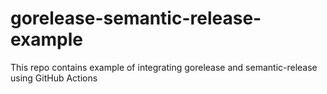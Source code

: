 # gorelease-semantic-release-example
This repo contains example of integrating gorelease and semantic-release using GitHub Actions
